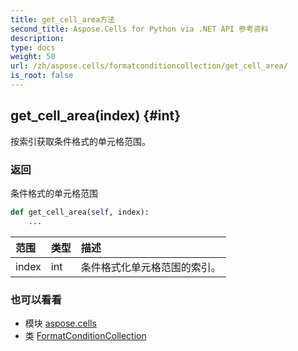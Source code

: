 ```yaml
---
title: get_cell_area方法
second_title: Aspose.Cells for Python via .NET API 参考资料
description:
type: docs
weight: 50
url: /zh/aspose.cells/formatconditioncollection/get_cell_area/
is_root: false
---
```

##  get_cell_area(index) {#int}
按索引获取条件格式的单元格范围。


### 返回

条件格式的单元格范围


```python
def get_cell_area(self, index):
    ...
```


|范围|类型|描述|
| :- | :- | :- |
| index | int |条件格式化单元格范围的索引。|



### 也可以看看
* 模块 [aspose.cells](../../)
* 类 [FormatConditionCollection](/cells/python-net/zh/aspose.cells/formatconditioncollection)
